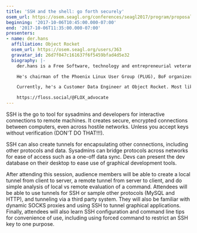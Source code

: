 ```yaml
---
title: 'SSH and the shell: go forth securely'
osem_url: https://osem.seagl.org/conferences/seagl2017/program/proposals/354
beginning: '2017-10-06T10:45:00.000-07:00'
end: '2017-10-06T11:35:00.000-07:00'
presenters:
- name: der.hans
  affiliation: Object Rocket
  osem_url: https://osem.seagl.org/users/363
  gravatar_id: 26d7f047c161637f6f5459bfad4d5e32
  biography: |-
    der.hans is a Free Software, technology and entrepreneurial veteran.

    He's chairman of the Phoenix Linux User Group (PLUG), BoF organizer for the Southern California Linux Expo (SCaLE), and founder of the Free Software Stammtisch and Stammtisch Job Nights.

    Currently, he's a Customer Data Engineer at Object Rocket. Most likely anything he says publicly was not approved by $dayjob.

    https://floss.social/@FLOX_advocate
---
```


SSH is the go to tool for sysadmins and developers for interactive connections to remote machines. It creates secure, encrypted connections between computers, even across hostile networks. Unless you accept keys without verification (DON'T DO THAT!!!).

SSH can also create tunnels for encapsulating other connections, including other protocols and data. Sysadmins can bridge protocols across networks for ease of access such as a one-off data sync. Devs can present the dev database on their desktop to ease use of graphical development tools.

After attending this session, audience members will be able to create a local tunnel from client to server, a remote tunnel from server to client, and do simple analysis of local vs remote evaluation of a command. Attendees will be able to use tunnels for SSH or sample other protocols (MySQL and HTTP), and tunneling via a third party system. They will also be familiar with dynamic SOCKS proxies and using SSH to tunnel graphical applications. Finally, attendees will also learn SSH configuration and command line tips for convenience of use, including using forced command to restrict an SSH key to one purpose.
